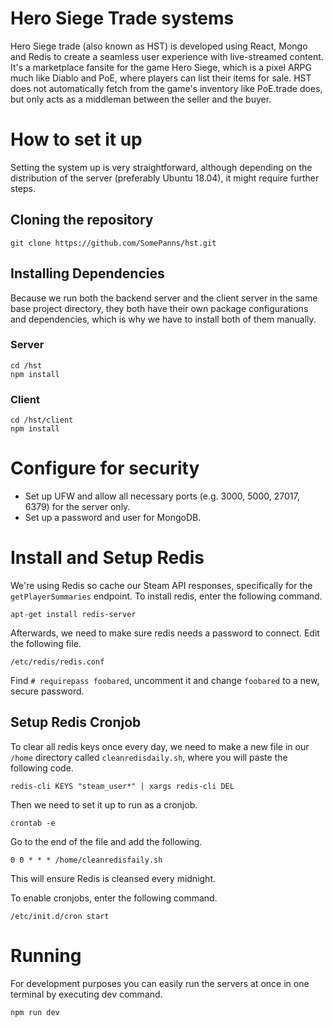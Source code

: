 # Hero Siege Trade systems
Hero Siege trade (also known as HST) is developed using React, Mongo and Redis to create a seamless user experience with live-streamed content. It's a marketplace fansite for the game Hero Siege, which is a pixel ARPG much like Diablo and PoE, where players can list their items for sale. HST does not automatically fetch from the game's inventory like PoE.trade does, but only acts as a middleman between the seller and the buyer.

# How to set it up
Setting the system up is very straightforward, although depending on the distribution of the server (preferably Ubuntu 18.04), it might require further steps.

## Cloning the repository
```
git clone https://github.com/SomePanns/hst.git
```

## Installing Dependencies
Because we run both the backend server and the client server in the same base project directory, they both have their own package configurations and dependencies, which is why we have to install both of them manually.

### Server
```
cd /hst
npm install
```

### Client
```
cd /hst/client
npm install
```

# Configure for security
- Set up UFW and allow all necessary ports (e.g. 3000, 5000, 27017, 6379) for the server only.
- Set up a password and user for MongoDB.

# Install and Setup Redis
We're using Redis so cache our Steam API responses, specifically for the `getPlayerSummaries` endpoint. To install redis, enter the following command.
```
apt-get install redis-server
```

Afterwards, we need to make sure redis needs a password to connect. Edit the following file.
```
/etc/redis/redis.conf
```
Find `# requirepass foobared`, uncomment it and change `foobared` to a new, secure password.

## Setup Redis Cronjob
To clear all redis keys once every day, we need to make a new file in our `/home` directory called `cleanredisdaily.sh`, where you will paste the following code.
```
redis-cli KEYS "steam_user*" | xargs redis-cli DEL
```

Then we need to set it up to run as a cronjob.
```
crontab -e
```
Go to the end of the file and add the following.
```
0 0 * * * /home/cleanredisfaily.sh
```
This will ensure Redis is cleansed every midnight.

To enable cronjobs, enter the following command.
```
/etc/init.d/cron start
```

# Running
For development purposes you can easily run the servers at once in one terminal by executing dev command.
```
npm run dev
```
